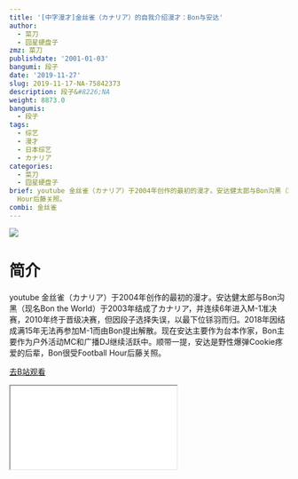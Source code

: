 ```yaml
---
title: '[中字漫才]金丝雀（カナリア）的自我介绍漫才：Bon与安达'
author:
  - 菜刀
  - 囧星硬盘子
zmz: 菜刀
publishdate: '2001-01-03'
bangumi: 段子
date: '2019-11-27'
slug: 2019-11-17-NA-75842373
description: 段子&#8226;NA
weight: 8873.0
bangumis:
  - 段子
tags:
  - 综艺
  - 漫才
  - 日本综艺
  - カナリア
categories:
  - 菜刀
  - 囧星硬盘子
brief: youtube 金丝雀（カナリア）于2004年创作的最初的漫才。安达健太郎与Bon沟黑（现名Bon the World）于2003年结成了カナリア，并连续6年进入M-1准决赛，2010年终于晋级决赛，但因段子选择失误，以最下位铩羽而归。2018年因结成满15年无法再参加M-1而由Bon提出解散。现在安达主要作为台本作家，Bon主要作为户外活动MC和广播DJ继续活跃中。顺带一提，安达是野性爆弹Cookie疼爱的后辈，Bon很受Football
  Hour后藤关照。
combi: 金丝雀
---
```

![](https://raw.githubusercontent.com/tcgriffith/owaraisite/master/static/tmpimg/112f2e75be30c8e984d11e0a521a3193e177d32c.jpg.480.jpg)
# 简介  
youtube
金丝雀（カナリア）于2004年创作的最初的漫才。安达健太郎与Bon沟黑（现名Bon the World）于2003年结成了カナリア，并连续6年进入M-1准决赛，2010年终于晋级决赛，但因段子选择失误，以最下位铩羽而归。2018年因结成满15年无法再参加M-1而由Bon提出解散。现在安达主要作为台本作家，Bon主要作为户外活动MC和广播DJ继续活跃中。顺带一提，安达是野性爆弹Cookie疼爱的后辈，Bon很受Football Hour后藤关照。  

[去B站观看](https://www.bilibili.com/video/av75842373/)
<div class ="resp-container"><iframe class="testiframe" src="//player.bilibili.com/player.html?aid=75842373"", scrolling="no", allowfullscreen="true" > </iframe></div> 
